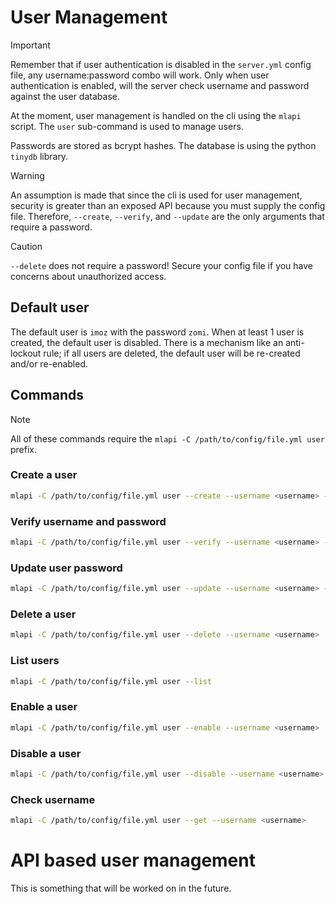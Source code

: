 # User Management
>[!IMPORTANT]
> Remember that if user authentication is disabled in the `server.yml` config file, any username:password combo will work.
> Only when user authentication is enabled, will the server check username and password against the user database.

At the moment, user management is handled on the cli using the `mlapi` script. 
The `user` sub-command is used to manage users.

Passwords are stored as bcrypt hashes. The database is using the python `tinydb` library.

>[!WARNING]
> An assumption is made that since the cli is used for user management, security is greater than an exposed API 
> because you must supply the config file. Therefore, `--create`, `--verify`, and `--update` are the only arguments 
> that require a password.

>[!CAUTION]
> `--delete` does not require a password! Secure your config file if you have concerns about unauthorized access.

## Default user
The default user is `imoz` with the password `zomi`. When at least 1 user is created, the default user is disabled. 
There is a mechanism like an anti-lockout rule; if all users are deleted, the default user will be re-created and/or re-enabled.

## Commands
>[!NOTE]
> All of these commands require the `mlapi -C /path/to/config/file.yml user` prefix.

### Create a user
```bash
mlapi -C /path/to/config/file.yml user --create --username <username> --password <password>
```

### Verify username and password
```bash
mlapi -C /path/to/config/file.yml user --verify --username <username> --password <password>
```

### Update user password
```bash
mlapi -C /path/to/config/file.yml user --update --username <username> --password <NEW password>
```

### Delete a user
```bash
mlapi -C /path/to/config/file.yml user --delete --username <username>
```

### List users
```bash
mlapi -C /path/to/config/file.yml user --list
```

### Enable a user
```bash
mlapi -C /path/to/config/file.yml user --enable --username <username>
```

### Disable a user
```bash
mlapi -C /path/to/config/file.yml user --disable --username <username>
```

### Check username
```bash
mlapi -C /path/to/config/file.yml user --get --username <username>
```

# API based user management
This is something that will be worked on in the future.